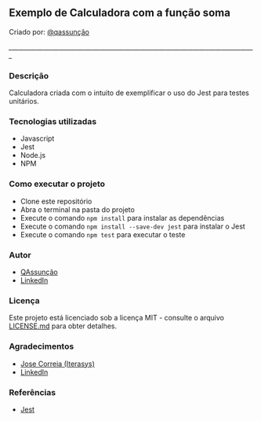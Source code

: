 ## Exemplo de Calculadora com a função soma

Criado por: [@qassunção](https://www.linkedin.com/in/fabio-assun%C3%A7%C3%A3o-qa/)

*_______________________________________________________________________________*

### Descrição
Calculadora criada com o intuito de exemplificar o uso do Jest para testes unitários.

### Tecnologias utilizadas
- Javascript
- Jest
- Node.js
- NPM

### Como executar o projeto
- Clone este repositório
- Abra o terminal na pasta do projeto
- Execute o comando `npm install` para instalar as dependências
- Execute o comando `npm install --save-dev jest` para instalar o Jest
- Execute o comando `npm test` para executar o teste

### Autor
- [QAssunção](https://github.com/qassuncao)
- [LinkedIn](https://www.linkedin.com/in/qassuncao/)

### Licença
Este projeto está licenciado sob a licença MIT - consulte o arquivo [LICENSE.md](LICENSE.md) para obter detalhes.

### Agradecimentos
- [Jose Correia (Iterasys)](https://github.com/Iterasys)
- [LinkedIn](https://www.linkedin.com/in/josecorreia/)

### Referências
- [Jest](https://jestjs.io/pt-BR/)